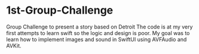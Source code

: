 # 1st-Group-Challenge
Group Challenge to present a story based on Detroit
The code is at my very first attempts to learn swift so the logic and design is poor.
My goal was to learn how to implement images and sound in SwiftUI using AVFAudio and AVKit.
